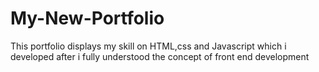 # My-New-Portfolio
This portfolio displays my skill on HTML,css and Javascript which i developed after i fully understood the concept of front end development

